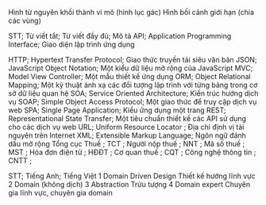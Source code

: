 <!--@Danh sách bảng-->

<!--@Danh sách hình ảnh-->

Hình từ nguyên khối thành vi mô (hình lục gác)
Hình bối cảnh giới hạn (chia các vùng)

<!--@Danh sách mã nguồn-->

<!--@Danh sách CÁC CỤM TỪ VIẾT TẮT-->

STT; Từ viết tắt; Từ viết đầy đủ; Mô tả
API; Application Programming Interface; Giao diện lập trình ứng dụng
<!--CI/CD; Continuous Integration (CI) and Continuous Delivery (CD) ; Quá trình tích hợp và chuyển giao liên tục-->
<!--DDD; Domain Driven Design; Kỹ thuật thiết kế theo hướng miền-->
<!--DI; Dependency Injection; Cơ chế tiêm sự phụ thuộc giữa các đối tượng-->
HTTP; Hypertext Transfer Protocol; Giao thức truyền tải siêu văn bản
JSON; JavaScript Object Notation; Một kiểu dữ liệu mở rộng của JavaScript
MVC; Model View Controller; Một mẫu thiết kế ứng dụng
ORM; Object Relational Mapping; Một kỹ thuật ánh xạ các đối tượng lập trình với từng bảng trong cơ sở dữ liệu quan hệ
SOA; Service Oriented Architecture; Kiến trúc hướng dịch vụ
SOAP; Simple Object Access Protocol; Một giao thức để truy cập dịch vụ web
SPA; Single Page Application; Kiểu ứng dụng một trang
REST; Representational State Transfer; Một tiêu chuẩn thiết kế các API sử dụng cho các dịch vụ web
URL; Uniform Resource Locator ; Địa chỉ định vị tài nguyên trên Internet
XML; Extensible Markup Language; Ngôn ngữ đánh dấu mở rộng
Tổng cục Thuế ; TCT ;
Người nộp thuế ; NNT ;
Mã số thuế ; MST ;
Hóa đơn điện tử ; HĐĐT ;
Cơ quan thuế ; CQT ;
Công nghệ thông tin ; CNTT ;
<!--Cơ sở dữ liệu ; CSDL ;-->
<!--Tạo (Create), Đọc (Read), Sửa (Update), Xóa (Delete) ; CRUD ;-->
<!--Kubernetes ; K8s ;-->
<!--Số điện thoại ; SĐT ;-->
<!--UML-->
<!--@Danh sách Thuật ngữ-->
<!--kiến trúc nguyên khối,kiến trúc nguyên khối-->
<!--Monolithic,kiến trúc nguyên khối-->
<!--kiến trúc vi dịch, kiến trúc vi dịch-->
<!--kiến trúc vi dịch, kiến trúc vi dịch-->
<!--kiến trúc vi dịch, kiến trúc vi dịch-->
<!--kiến trúc vi dịch, kiến trúc vi dịch-->

STT; Tiếng Anh; Tiếng Việt
1 Domain Driven Design Thiết kế hướng lĩnh vực
2 Domain (không dịch)
3 Abstraction Trừu tượng
4 Domain expert Chuyên gia lĩnh vực, chuyên gia domain
